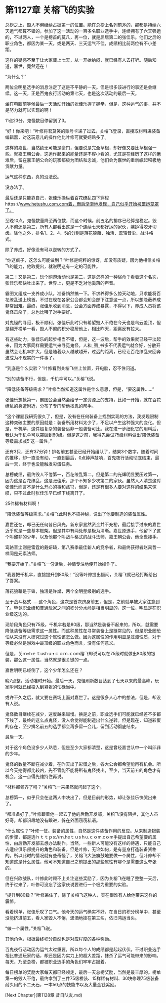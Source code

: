 # 第1127章 关榕飞的实验

总榜之上，毁人不倦继续占据第一的位置。能在总榜上名列前茅的，那都是持续六天运气都算不错的，参加了这一活动的一百多名职业选手中，连续拥有了六天强运的，不过两人，一个是榜首的莫凡，再一位，就是屈居第二的张佳乐。他们之后的职业角色，都因为某一天，或是两天、三天运气不佳，成绩相比前两位有不小差距。

这样的疑惑不至于让大家藏上七天，从一开始纳闷，就已经有人去打听。随后知道，嘉世，竟然还在！

“为什么？”

两位全明星选手的消息注定了这是不平静的一天。但是很多该进行的事还是会继续。这一天，正是百鬼夜行活动的第七天，也是这次活动的最后一天。

坐在电脑前等候最后一天活动开始的张佳乐握了握拳，但是，这种运气的事，并不是努力就可以实现的啊！

11点23分，鬼怪数目停留到了3。

“好！你来吧！”叶修将君莫笑的账号卡递了过去。关榕飞登录，直接取材料进装备编辑器，对这玩意儿的操作他比叶修可就要娴熟多了。

这样的嘉世，当然绝无可能是豪门，但要说是完全草根，却好像又要比草根强一些。就嘉王朝公会，这运作起来的能量还是不容小看的，尤其是在经历了这样的磨难后，留在嘉王朝公会的玩家都极为团结和忠诚，他们会为嘉世的重新崛起积极地贡献力量。

运气这种东西，真的没法说。

没办法了。

最后还是只能靠自己，张佳乐操纵着百花缭乱四下穿梭https://www.hetushu.com.com着，而后渐渐地发现，自己似乎开始被噩运笼罩了。

至晚10点，鬼怪数量降至两位数，而这个时候，前五名的排序已经算是稳定。毁人不倦还是第三，所有人都看出这是一个连续七天都好运的家伙，嫉妒得咬牙切齿。除他之外，排名1、2、4、5的分别是落花狼藉、独活、鸾辂音尘、战斗格式。

除了养成，好像没有可以逆转的方式了。

“你这疯子，这怎么可能做到？”叶修是纯粹的惊讶，却没有质疑，因为他相信关榕飞的能力，他敢提出，就说明这有一定的可能性。

第二！又是第二，玩个网游活动也是第二，这是怎样的一种宿命？看着这个名次，张佳乐都快吐出来了。世界上，更是不乏对他奚落的声音。

霸图又组成一支养成小队，准备悄然搞一下。不求养得多么惊天动地，只求能将百花缭乱送上榜首。不过在现在各家公会都会知会部下注意这一点，所以想隐蔽养成非常困难。最终，张佳乐收到消息，公会方面养成暴露，不得以下，养成人员将该鬼怪击杀了，总也比喂了对手要好。

对鬼怪的寻觅，极不顺利。张佳乐此时只有希望毁人不倦在今天也是乌云盖顶，但是翻开榜单一看，毁人不倦的积分稳居他上，相比昨天，距离反有拉大。

有这些助力，张佳乐的起步相当不错，但是，这一波后，帮手的效果就已经平淡起来，因为大家同样需要运气来寻觅鬼怪，人和_图_书多不代表运气就会好，分散开虽然会让机率扩大，但是随着众人越散越开，过远的距离，已经让百花缭乱来回奔波成为不现实的一件事了。

“到底是什么实验？”叶修看到关榕飞坐上位置，开电脑，忍不住问道。

“别的装备不行，但是，千机伞可以。”关榕飞说。

“降低装备等级需求？”叶修当然知道这属性是什么意思，但是，“要这属性……”

张佳乐想抢第一，霸图公会当然会给予一定资源上的支持，比如一开始，就在百花缭乱的身遭附近，分布了专门帮他找鬼的帮手。

“这个课题我研究很久了，但是，没有在任何装备上找到实现的方法，我发现限制这种突破主要的原因就是：装备所用材料太少了，不足以产生这种强大的变化。但是，千机伞，这件超复杂的装备远非一般装备可比。我在进一步细化它的用料后，我认为千机伞可以突破到80级。但是这之前，我得先尝试75级材料做出‘降低装备等级需求减5’这一属性。”

还有3只，还有37分钟！排名前五甚至已经开始组队了，结果3个数字，随着时间的推移，却一直没有动，一直到最后，0点钟声敲响，百鬼夜行活动彻底结束，最后一天，终于也没能触发彩蛋任务。

总榜成绩，最终毁人不倦第一，百花缭乱第二。但是第二的光辉明显要压过第一，因为这是百花缭乱，这是张佳乐，那个不知多少次第二的家伙。虽然人人清楚这对张佳乐而言不是什么开心的事和*图*书，但是，还是有很多人要对这样的结果来惊叹，只不过此时张佳乐早已经下线离开了。

25件稀有材料啊！

“降低装备等级需求。”关榕飞此时也不搞神秘，说出了他要制造的装备属性。

嘉世还在，却已无任何昔日风光。新东家显然资金并不充裕，最后接手过来的嘉世近乎就是一些基本框架。但是其中有两处却是极为清晰。嘉世原选手，他留下了这个叫邱非的少年，以及他那个叫战斗格式的战斗法师，嘉王朝公会，他全盘接手。

鸾辂音尘则是雷霆的戴妍琦，第八赛季最佳新人的竞争者，和最终获得者赵禹哲一样同是元素法师。

“我要开始了。”关榕飞一句话后，神情专注地便开始操作了。

“我要把千机伞，直接提升到80级！”没等叶修提出疑问，关榕飞就已经打断给出了答案。

落花狼藉是于锋，独活是许斌，两个全明星级别的选手。

至于战斗格式……这个角色，这次是首次跻身前五，但是，之前就早被大家注意到了。毕竟职业级和普通玩家之间的积分分水岭是相当明显的，这一位，明显是在职业级这边的。

现阶段角色只有75级，千机伞若是80级，那当然是装备不起来的，所以，就需要降低装备等级需求这一属性。而这种属性在寻常装备上是挺常见的，但是职业圈恐怕从来没有人研究过这个属性该怎么做。因为这属性的作用明显是过渡性质，对于等级必然是游戏中最顶级的职业角色而言，没有任何意义。

但是，关ｍ•hｅｔushｕ•ｃｏｍ.ｃoｍ榕飞却说可以在75级时就做出80级的银装，那么这一属性，当然就是很关键的一点。

嘉世明明已经倒了，这个少年怎么还在？

晚7点整，活动准时开始。最后一天，鬼怪刷新数目达到了七天以来的最高峰，玩家瞬间就已经投入到紧张的忙碌当中。

或许不久之后，就又要在赛场上面对嘉世了。这是很多人心中的想法，但是，却没有人说。

鬼怪数目继续在减少，速度越来越慢。换是之前，职业选手们可能就已经差不多都下线了，最终的这么点鬼怪，没人会觉得能制造出什么逆转。但是现在，知道彩蛋的存在，至少排名前五的选手都会再多留一会儿，留到活动彻底结束。

最后一天。

对于这个角色没多少人熟悉，但是至少大家都清楚，这是曾经嘉世队中一个叫邱非的少年。

鬼怪的数量不断在减少着，在昨天出了彩蛋之后，各大公会都希望能再有机会。所以今天抢得都比较凶，先不管能不能将所有鬼怪找出，至少，当天前五的角色才有机会，这一点得先维持住再说。

“材料都领齐了吗？”关榕飞一来果然就问起了这个。

总榜第一，似乎只会在这两人中决出了，但是目前的形势，却让张佳乐快哭出来了。

“都准备好了。”叶修跟着他一起去了他的后勤开发部，关榕飞没有阻拦，其他人虽好奇，却都识趣地没有跟进，躲在外面窃窃私语。

“什么属性？”叶修一怔。装备的属性，自然是这件装备作用的反应。从来制造银装的步骤，都是选ｈｔｔｐs://ｍ.heｔｕsｈu.ｃｏm.cｏm手提出自己希望要的属性，由后勤开发部去想办法制作。当然，一些新人可能没有这样的待遇，只能自己去适应俱乐部提升的角色和装备。但是叶修，无论如何，是有量身打造装备资格的。所以此时的情况就有些奇怪了，关榕飞大张旗鼓地要做一个属性，但叶修却不知道这是什么属性，他可不知道自己之前提出的那些属性有哪个是需要这么夸张的。

但在兴欣战队，叶修此时顾不上关注这些奖励了，因为关榕飞在睡了整整一天后，终于过来了，叶修可没忘了这家伙说要进行一个极为重要的实验。

“提升到80级？”叶修呆住了，除了关榕飞这种人，实在很难有人给他带来这样的震惊。

看着榜单，张佳乐叹了口气。他今天的运气确实不好，在当日的积分榜单中，甚至没能挤进前五，看人家毁人不倦，潇洒地挂在第三名，依旧鸿运当头。

“做一个属性。”关榕飞说。

其他角色，根据最终积分自然也是对应程度的各种奖励。

百鬼夜行活动因为运气太过重要，所以每个人的成绩都是起起伏伏。不过职业选手相比普通玩家的话，却还是因为实力上的超大差距，抹杀了运气可能带来的影响。每天，乃至总榜，都被职业选手的角色们牢牢占据着。

每日榜单的奖励大家每天都已经领走，最后一天总榜奖励，当然是最丰厚的。榜单第一的毁人不倦，最终拿到了三件75级橙装、15样稀有材料、30块修理75级装备耐久用的不二天石，一本50点的技能书以及大量金钱奖励。



[Next Chapter](第1128章 昔日队友.md)